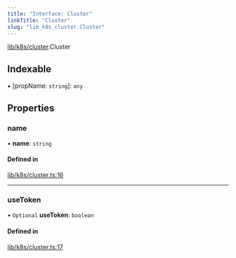 ```yaml
---
title: "Interface: Cluster"
linkTitle: "Cluster"
slug: "lib_k8s_cluster.Cluster"
---
```


[lib/k8s/cluster](../modules/lib_k8s_cluster.md).Cluster

## Indexable

▪ [propName: `string`]: `any`

## Properties

### name

• **name**: `string`

#### Defined in

[lib/k8s/cluster.ts:16](https://github.com/kinvolk/headlamp/blob/ba073244/frontend/src/lib/k8s/cluster.ts#L16)

___

### useToken

• `Optional` **useToken**: `boolean`

#### Defined in

[lib/k8s/cluster.ts:17](https://github.com/kinvolk/headlamp/blob/ba073244/frontend/src/lib/k8s/cluster.ts#L17)
